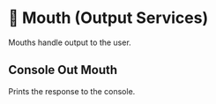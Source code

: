 # 👄 Mouth (Output Services)

Mouths handle output to the user.

## Console Out Mouth

Prints the response to the console.